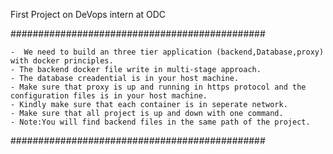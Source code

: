 First Project on DeVops intern at ODC


##############################################


    -  We need to build an three tier application (backend,Database,proxy) with docker principles.
    - The backend docker file write in multi-stage approach.
    - The database creadential is in your host machine.
    - Make sure that proxy is up and running in https protocol and the configuration files is in your host machine.
    - Kindly make sure that each container is in seperate network.
    - Make sure that all project is up and down with one command.
    - Note:You will find backend files in the same path of the project.
	 

##############################################
